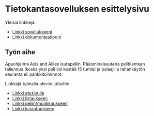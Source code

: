 # Tietokantasovelluksen esittelysivu

Yleisiä linkkejä:

* [Linkki sovellukseeni](http://sulevi.users.cs.helsinki.fi/AA/)
* [Linkki dokumentaatiooni](https://github.com/StarkasteBamse/Tsoha-Bootstrap/blob/master/doc/dokumentaatio.pdf)

## Työn aihe

Apuohjelma Axis and Allies lautapeliin. Pääominaisuutena pelitilanteen tallennus (koska yksi peli voi kestää 15 tuntia) ja pelaajille rahankäytön seuranta eli pankkitoiminnot.

Linkkejä työnalla oleviin juttuihin:

* [Linkki etusivulle](http://sulevi.users.cs.helsinki.fi/AA/)
* [Linkki listaukseen](http://sulevi.users.cs.helsinki.fi/AA/listaus)
* [Linkki peliin/muokkaukseen](http://sulevi.users.cs.helsinki.fi/AA/listaus/1)
* [Linkki kirjautumiseen](http://sulevi.users.cs.helsinki.fi/AA/login)


